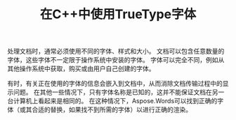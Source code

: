 ﻿---
title: 在C++中使用TrueType字体
second_title: Aspose.Words对于C++
articleTitle: 使用TrueType字体
linktitle: 使用TrueType字体
description: "Aspose.Words对于C++ 可以找到正确的字体或其合适的替代品以进行正确的文档呈现。 这可确保在没有足够的字体信息时，显示的文档与原始文档之间的差异最小。"
type: docs
weight: 20
url: /zh/cpp/using-truetype-fonts/
---

处理文档时，通常必须使用不同的字体、样式和大小。 文档可以包含任意数量的字体，这些字体不一定限于操作系统中安装的字体。 字体可以完全不同，例如从其他操作系统中获取，购买或由用户自己创建的字体。

有时，有关正在使用的字体的信息会嵌入到文档中，从而消除文档传输过程中的显示问题。 在其他一些情况下，只有字体名称是已知的，这并不能保证文档在另一台计算机上看起来是相同的。 在这种情况下，Aspose.Words可以找到正确的字体（或其合适的替换，如果找不到所需的字体）以进行正确的渲染。

